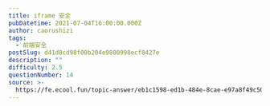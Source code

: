 ```yaml
---
title: iframe 安全
pubDatetime: 2021-07-04T16:00:00.000Z
author: caorushizi
tags:
  - 前端安全
postSlug: d41d8cd98f00b204e9800998ecf8427e
description: ""
difficulty: 2.5
questionNumber: 14
source: >-
  https://fe.ecool.fun/topic-answer/eb1c1598-ed1b-484e-8cae-e97a8f49c509?orderBy=updateTime&order=desc&tagId=21
---
```

